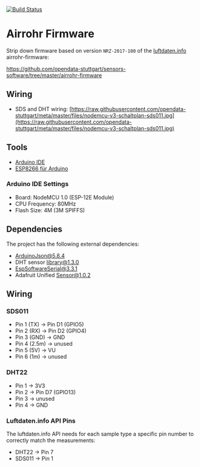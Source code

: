 [![Build Status](https://travis-ci.org/dhasenfratz/airrohr-firmware.svg?branch=master)](https://travis-ci.org/dhasenfratz/airrohr-firmware)

Airrohr Firmware
================
Strip down firmware based on version `NRZ-2017-100` of the [luftdaten.info](http://luftdaten.info) airrohr-firmware:

https://github.com/opendata-stuttgart/sensors-software/tree/master/airrohr-firmware


## Wiring

* SDS and DHT wiring: [https://raw.githubusercontent.com/opendata-stuttgart/meta/master/files/nodemcu-v3-schaltplan-sds011.jpg](https://raw.githubusercontent.com/opendata-stuttgart/meta/master/files/nodemcu-v3-schaltplan-sds011.jpg)

## Tools

* [Arduino IDE](https://www.arduino.cc/en/Main/Software)
* [ESP8266 für Arduino](http://arduino.esp8266.com/stable/package_esp8266com_index.json)

### Arduino IDE Settings

* Board: NodeMCU 1.0 (ESP-12E Module)
* CPU Frequency: 80MHz
* Flash Size: 4M (3M SPIFFS)

## Dependencies
The project has the following external dependencies:

* ArduinoJson@5.8.4
* DHT sensor library@1.3.0
* EspSoftwareSerial@3.3.1
* Adafruit Unified Sensor@1.0.2

## Wiring

### SDS011
* Pin 1 (TX)   &rarr; Pin D1 (GPIO5)
* Pin 2 (RX)   &rarr; Pin D2 (GPIO4)
* Pin 3 (GND)  &rarr; GND
* Pin 4 (2.5m) &rarr; unused
* Pin 5 (5V)   &rarr; VU
* Pin 6 (1m)   &rarr; unused

### DHT22
* Pin 1 &rarr; 3V3
* Pin 2 &rarr; Pin D7 (GPIO13)
* Pin 3 &rarr; unused
* Pin 4 &rarr; GND

### Luftdaten.info API Pins
The luftdaten.info API needs for each sample type a specific pin number to correctly match the measurements:

* DHT22 &rarr; Pin 7
* SDS011 &rarr; Pin 1
